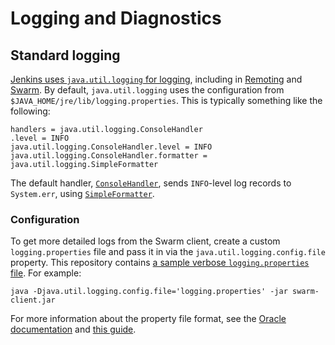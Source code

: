 # Logging and Diagnostics

## Standard logging

[Jenkins uses `java.util.logging` for
logging](https://wiki.jenkins.io/display/JENKINS/Logging), including in
[Remoting](https://github.com/jenkinsci/remoting) and
[Swarm](https://github.com/jenkinsci/swarm-plugin). By default,
`java.util.logging` uses the configuration from
`$JAVA_HOME/jre/lib/logging.properties`. This is typically something like the
following:

```
handlers = java.util.logging.ConsoleHandler
.level = INFO
java.util.logging.ConsoleHandler.level = INFO
java.util.logging.ConsoleHandler.formatter = java.util.logging.SimpleFormatter
```

The default handler,
[`ConsoleHandler`](https://docs.oracle.com/javase/8/docs/api/java/util/logging/ConsoleHandler.html),
sends `INFO`-level log records to `System.err`, using
[`SimpleFormatter`](https://docs.oracle.com/javase/8/docs/api/java/util/logging/SimpleFormatter.html).

### Configuration

To get more detailed logs from the Swarm client, create a custom
`logging.properties` file and pass it in via the
`java.util.logging.config.file` property. This repository contains [a sample
verbose `logging.properties` file](../client/logging.properties). For example:

```
java -Djava.util.logging.config.file='logging.properties' -jar swarm-client.jar
```

For more information about the property file format, see the [Oracle
documentation](https://docs.oracle.com/cd/E19717-01/819-7753/6n9m71435/index.html)
and [this guide](http://tutorials.jenkov.com/java-logging/configuration.html).
